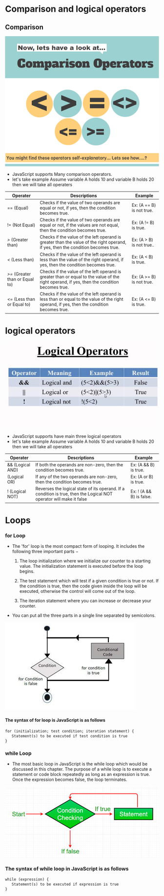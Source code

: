 # Comparison and logical operators

## Comparison 

![My Image](images/comp.png)


- JavaScript supports Many comparison operators.
- let's take example Assume variable A holds 10 and variable B holds 20 then we will take all operaters 

**Operater** | **Descriptions** |**Example**
------------ | -----------------|-----------------
== (Equal)| Checks if the value of two operands are equal or not, if yes, then the condition becomes true.|Ex: (A == B) is not true.
!= (Not Equal)| Checks if the value of two operands are equal or not, if the values are not equal, then the condition becomes true.|Ex: (A != B) is true.
_>_ (Greater than)| Checks if the value of the left operand is greater than the value of the right operand, if yes, then the condition becomes true.|Ex: (A > B) is not true..
_<_ (Less than)| Checks if the value of the left operand is less than the value of the right operand, if yes, then the condition becomes true.|Ex: (A < B) is true.
_>=_ (Greater than or Equal to)| Checks if the value of the left operand is greater than or equal to the value of the right operand, if yes, then the condition becomes true.|Ex: (A >= B) is not true.
_<=_ (Less than or Equal to)|Checks if the value of the left operand is less than or equal to the value of the right operand, if yes, then the condition becomes true.|Ex: (A <= B) is true.



# logical operators

![Image](images/log.jpg)

- JavaScript supports have main three logical operators 
- let's take example Assume variable A holds 10 and variable B holds 20 then we will take all operaters 


**Operater** | **Descriptions** |**Example**
------------ | -----------------|-----------------
&& (Logical AND)|If both the operands are non-zero, then the condition becomes true.|Ex: (A && B) is true.
(Logical OR)|If any of the two operands are non-zero, then the condition becomes true.|Ex: (A or B) is true.
! (Logical NOT)|Reverses the logical state of its operand. If a condition is true, then the Logical NOT operator will make it false|Ex: ! (A && B) is false.


# Loops

### for Loop
- The 'for' loop is the most compact form of looping. It includes the following three important parts −

    1. The loop initialization where we initialize our counter to a starting value. The initialization statement is executed before the loop begins.
    2. The test statement which will test if a given condition is true or not. If the condition is true, then the code given inside the loop will be executed, otherwise the control will come out of the loop.

    3. The iteration statement where you can increase or decrease your counter.

- You can put all the three parts in a single line separated by semicolons.

![Image](images/for.jpg)


#### The syntax of for loop is JavaScript is as follows 
```
for (initialization; test condition; iteration statement) {
   Statement(s) to be executed if test condition is true
}
```

### while Loop
 - The most basic loop in JavaScript is the while loop which would be discussed in this chapter. The purpose of a while loop is to execute a statement or code block repeatedly as long as an expression is true. Once the expression becomes false, the loop terminates.

![Image](images/while.png)

 ### The syntax of while loop in JavaScript is as follows 
```
while (expression) {
   Statement(s) to be executed if expression is true
}
```







